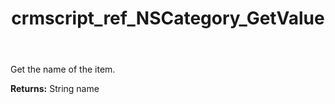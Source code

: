 ﻿---
title: crmscript_ref_NSCategory_GetValue
description: String NSCategory.GetValue()
intellisense: NSCategory.GetValue
keywords: NSCategory, GetValue
so.topic: reference
---

Get the name of the item.

**Returns:** String name

